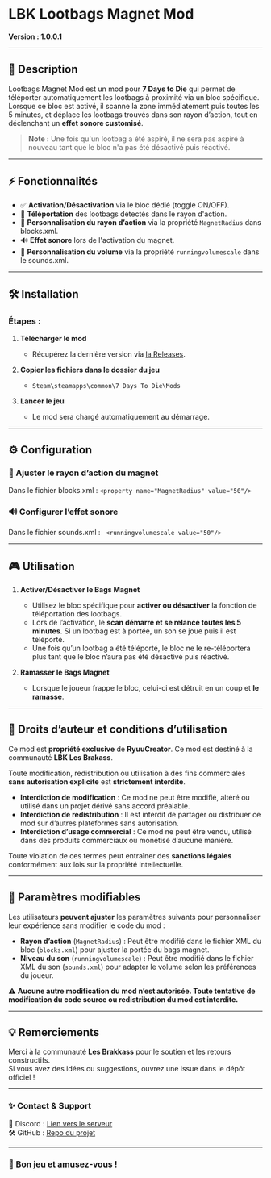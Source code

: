 # LBK Lootbags Magnet Mod

**Version : 1.0.0.1** 

---

## 📌 Description

Lootbags Magnet Mod est un mod pour **7 Days to Die** qui permet de téléporter automatiquement les lootbags à proximité via un bloc spécifique.  
Lorsque ce bloc est activé, il scanne la zone immédiatement puis toutes les 5 minutes, et déplace les lootbags trouvés dans son rayon d’action, tout en déclenchant un **effet sonore customisé**.  
> **Note :** Une fois qu'un lootbag a été aspiré, il ne sera pas aspiré à nouveau tant que le bloc n'a pas été désactivé puis réactivé.

---

## ⚡ Fonctionnalités

- ✅ **Activation/Désactivation** via le bloc dédié (toggle ON/OFF).  
- 🎯 **Téléportation** des lootbags détectés dans le rayon d'action.  
- 🔧 **Personnalisation du rayon d’action** via la propriété `MagnetRadius` dans blocks.xml.  
- 🔊 **Effet sonore** lors de l'activation du magnet.  
- 🔧 **Personnalisation du volume** via la propriété `runningvolumescale` dans le sounds.xml.  

---

## 🛠️ Installation

### Étapes :

1. **Télécharger le mod**  
   - Récupérez la dernière version via [la Releases](https://github.com/RyuuCreator/LBK-Lootbags-Magnet-Mod/releases/tag/v1.0.0.1).

2. **Copier les fichiers dans le dossier du jeu**  
   - `Steam\steamapps\common\7 Days To Die\Mods`

3. **Lancer le jeu**  
   - Le mod sera chargé automatiquement au démarrage.

---

## ⚙️ Configuration

### 📏 Ajuster le rayon d’action du magnet
Dans le fichier blocks.xml :
    ```
    <property name="MagnetRadius" value="50"/>
    ```

### 🔊 Configurer l’effet sonore
Dans le fichier sounds.xml :
    ``` 
    <runningvolumescale value="50"/>
    ```

---

## 🎮 Utilisation

1. **Activer/Désactiver le Bags Magnet**
   - Utilisez le bloc spécifique pour **activer ou désactiver** la fonction de téléportation des lootbags.
   - Lors de l’activation, le **scan démarre et se relance toutes les 5 minutes**. Si un lootbag est à portée, un son se joue puis il est téléporté.
   - Une fois qu’un lootbag a été téléporté, le bloc ne le re-téléportera plus tant que le bloc n’aura pas été désactivé puis réactivé.

2. **Ramasser le Bags Magnet**
   - Lorsque le joueur frappe le bloc, celui-ci est détruit en un coup et **le ramasse**.
     
---

## 🚫 Droits d’auteur et conditions d’utilisation

Ce mod est **propriété exclusive** de **RyuuCreator**. Ce mod est destiné à la communauté **LBK Les Brakass**.

Toute modification, redistribution ou utilisation à des fins commerciales **sans autorisation explicite** est **strictement interdite**.

- **Interdiction de modification** : Ce mod ne peut être modifié, altéré ou utilisé dans un projet dérivé sans accord préalable.  
- **Interdiction de redistribution** : Il est interdit de partager ou distribuer ce mod sur d’autres plateformes sans autorisation.  
- **Interdiction d’usage commercial** : Ce mod ne peut être vendu, utilisé dans des produits commerciaux ou monétisé d’aucune manière.  

Toute violation de ces termes peut entraîner des **sanctions légales** conformément aux lois sur la propriété intellectuelle.

---

## 🔧 Paramètres modifiables

Les utilisateurs **peuvent ajuster** les paramètres suivants pour personnaliser leur expérience sans modifier le code du mod :  
- **Rayon d’action** (`MagnetRadius`) : Peut être modifié dans le fichier XML du bloc (`blocks.xml`) pour ajuster la portée du bags magnet.  
- **Niveau du son** (`runningvolumescale`) : Peut être modifié dans le fichier XML du son (`sounds.xml`) pour adapter le volume selon les préférences du joueur.  

⚠️ **Aucune autre modification du mod n’est autorisée. Toute tentative de modification du code source ou redistribution du mod est interdite.**

---

## 💡 Remerciements

Merci à la communauté **Les Brakkass** pour le soutien et les retours constructifs.  
Si vous avez des idées ou suggestions, ouvrez une issue dans le dépôt officiel !

---

### ✨ Contact & Support
💬 Discord : [Lien vers le serveur](https://discord.gg/MYJz5tvzCf) <br/>
🛠️ GitHub : [Repo du projet](https://github.com/RyuuCreator/LBK-LootbagsMagnetMod)

---

### 🚀 Bon jeu et amusez-vous !
